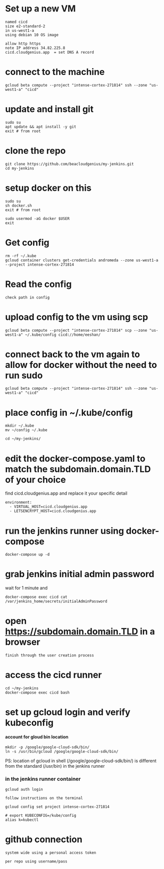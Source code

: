 # Set up a new VM
    named cicd
    size e2-standard-2
    in us-west1-a
    using debian 10 OS image

    allow http https
    note IP address 34.82.225.8
    cicd.cloudgenius.app  = set DNS A record

# connect to the machine

    gcloud beta compute --project "intense-cortex-271814" ssh --zone "us-west1-a" "cicd"

# update and install git

    sudo su
    apt update && apt install -y git
    exit # from root

# clone the repo

    git clone https://github.com/beacloudgenius/my-jenkins.git
    cd my-jenkins

# setup docker on this

    sudo su
    sh docker.sh
    exit # from root

    sudo usermod -aG docker $USER
    exit

# Get config

    rm -rf ~/.kube
    gcloud container clusters get-credentials andromeda --zone us-west1-a --project intense-cortex-271814

# Read the config

    check path in config

# upload config to the vm using scp

    gcloud beta compute --project "intense-cortex-271814" scp --zone "us-west1-a" ~/.kube/config cicd://home/eeshan/

# connect back to the vm again to allow for docker without the need to run sudo

    gcloud beta compute --project "intense-cortex-271814" ssh --zone "us-west1-a" "cicd"

# place config in ~/.kube/config

    mkdir ~/.kube
    mv ~/config ~/.kube

    cd ~/my-jenkins/

# edit the docker-compose.yaml to match the subdomain.domain.TLD of your choice

find cicd.cloudgenius.app and replace it your specific detail

    environment:
      - VIRTUAL_HOST=cicd.cloudgenius.app
      - LETSENCRYPT_HOST=cicd.cloudgenius.app

# run the jenkins runner using docker-compose

    docker-compose up -d

# grab jenkins initial admin password

wait for 1 minute and

    docker-compose exec cicd cat /var/jenkins_home/secrets/initialAdminPassword

# open https://subdomain.domain.TLD in a browser

    finish through the user creation process

# access the cicd runner

    cd ~/my-jenkins
    docker-compose exec cicd bash

# set up gcloud login and verify kubeconfig

#### account for gloud bin location

    mkdir -p /google/google-cloud-sdk/bin/
    ln -s /usr/bin/gcloud /google/google-cloud-sdk/bin/

PS: location of gcloud in shell (/google/google-cloud-sdk/bin/) is different from the standard (/usr/bin) in the jenkins runner

### in the jenkins runner container

    gcloud auth login

    follow instructions on the terminal

    gcloud config set project intense-cortex-271814

    # export KUBECONFIG=/kube/config
    alias k=kubectl

# github connection

    system wide using a personal access token

    per repo using username/pass
